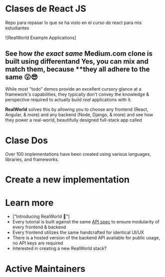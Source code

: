 # Clases de React JS
Repo para repasar lo que se ha visto en el curso  de react para mis estudiantes 

![RealWorld Example Applications]

<p align="center" style="margin-top: 30px;">

</p>



## See how _the exact same_ Medium.com clone  is built using differentand Yes, you can mix and match them, because **they all adhere to the same 😮😎

While most "todo" demos provide an excellent cursory glance at a framework's capabilities, they typically don't convey the knowledge & perspective required to actually build _real_ applications with it.

**RealWorld** solves this by allowing you to choose any frontend (React, Angular, & more) and any backend (Node, Django, & more) and see how they power a real-world, beautifully designed full-stack app called


# Clase Dos

Over 100 implementations have been created using various languages, libraries, and frameworks.

# Create a new implementation




# Learn more

- ["Introducing RealWorld 🙌"]
- Every tutorial is built against the same [API spec](api/) to ensure modularity of every frontend & backend
- Every frontend utilizes the same handcrafted for identical UI/UX
- There is a hosted version of the backend API available for public usage, no API keys are required
- Interested in creating a new RealWorld stack? 

# Active Maintainers

